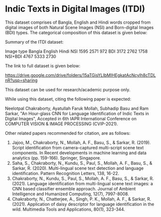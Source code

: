 # Indic Texts in Digital Images (ITDI)

This dataset comprises of Bangla, English and Hindi words cropped from digital images of both Natural Scene Images (NSI) and Born-digital Images (BDI) types. The categorical composition of this dataset is given below:

Summary of the ITDI dataset:

Image type	Bangla	English	Hindi
NSI	          1595	 2571	  972
BDI	          3172   2762	  1758
NSI+BDI       4767   5333   2730

The link to full dataset is given below:

https://drive.google.com/drive/folders/15aTGisYLIbMIHEgkatAcNcylh8cTDLnR?usp=sharing

This dataset can be used for research/academic purpose only.

While using this dataset, citing the following paper is expected:

Neelotpal Chakraborty, Ayatullah Faruk Mollah, Subhadip Basu and Ram Sarkar, "An Hour-glass CNN for Language Identification of Indic Texts in Digital Images", Accepted in 6th IAPR International Conference on COMPUTER VISION & IMAGE PROCESSING (CVIP-2021).

Other related papers recommended for citation, are as follows:

1. Jajoo, M., Chakraborty, N., Mollah, A. F., Basu, S., & Sarkar, R. (2019). Script identification from camera-captured multi-script scene text components. In Recent developments in machine learning and data analytics (pp. 159-166). Springer, Singapore.
2. Saha, S., Chakraborty, N., Kundu, S., Paul, S., Mollah, A. F., Basu, S., & Sarkar, R. (2020). Multi-lingual scene text detection and language identification. Pattern Recognition Letters, 138, 16-22.
3. Chakraborty, N., Kundu, S., Paul, S., Mollah, A. F., Basu, S., & Sarkar, R. (2021). Language identification from multi-lingual scene text images: a CNN based classifier ensemble approach. Journal of Ambient Intelligence and Humanized Computing, 12(7), 7997-8008.
4. Chakraborty, N., Chatterjee, A., Singh, P. K., Mollah, A. F., & Sarkar, R. (2021). Application of daisy descriptor for language identification in the wild. Multimedia Tools and Applications, 80(1), 323-344.
